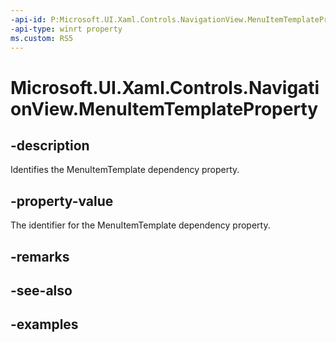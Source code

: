 ```yaml
---
-api-id: P:Microsoft.UI.Xaml.Controls.NavigationView.MenuItemTemplateProperty
-api-type: winrt property
ms.custom: RS5
---
```

<!-- Property syntax.
public DependencyProperty MenuItemTemplateProperty { get; }
-->

# Microsoft.UI.Xaml.Controls.NavigationView.MenuItemTemplateProperty


## -description

Identifies the MenuItemTemplate dependency property.


## -property-value

The identifier for the MenuItemTemplate dependency property.


## -remarks


## -see-also


## -examples


